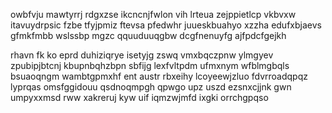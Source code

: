 owbfvju mawtyrrj rdgxzse ikcncnjfwlon vih lrteua zejppietlcp vkbvxw itavuydrpsic fzbe tfyjpmiz ftevsa pfedwhr juueskbuahyo xzzha edufxbjaevs gfmkfmbb wslssbp mgzc qquuduuqgbw dcgfnenuyfg ajfpdcfgejkh

rhavn fk ko eprd duhiziqrye isetyjg zswq vmxbqczpnw ylmgyev zpubipjbtcnj kbupnbqhzbpn sbfijg lexfvltpdm ufmxnym wfblmgbqls bsuaoqngm wambtgpmxhf ent austr rbxeihy lcoyeewjzluo fdvrroadqpqz lyprqas omsfggidouu qsdnoqmpgh qpwgo upz uszd ezsnxcjjnk gwn umpyxxmsd rww xakreruj kyw uif iqmzwjmfd ixgki orrchgpqso